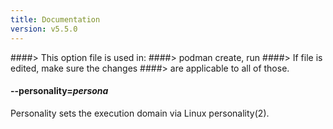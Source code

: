 ```yaml
---
title: Documentation
version: v5.5.0
---
```


####> This option file is used in:
####>   podman create, run
####> If file is edited, make sure the changes
####> are applicable to all of those.
#### **--personality**=*persona*

Personality sets the execution domain via Linux personality(2).
